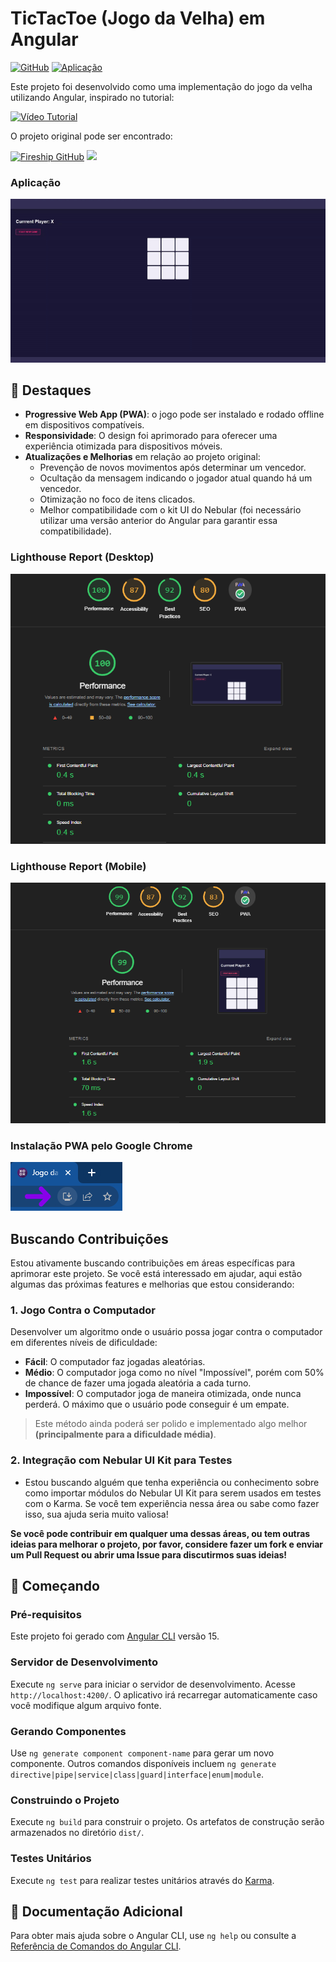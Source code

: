 # TicTacToe (Jogo da Velha) em Angular
[![GitHub](https://img.shields.io/badge/Visite-Meu%20Perfil-0891B2?style=flat-square&logo=github)](https://github.com/Tgentil) [![Aplicação](https://img.shields.io/badge/Aplicação-TicTacToe-FF4500?style=flat-square)](https://tic-tac-toe-tg-ng.web.app/)

Este projeto foi desenvolvido como uma implementação do jogo da velha utilizando Angular, inspirado no tutorial:

 [![Vídeo Tutorial](https://img.shields.io/badge/Assista%20o%20tutorial-Youtube-FF0000?style=flat-square&logo=youtube)](https://www.youtube.com/watch?v=G0bBLvWXBvc&list=PL0vfts4VzfNjsTV_6i9a9iczMnthWqHzM&index=12)


O projeto original pode ser encontrado:

[![Fireship GitHub](https://img.shields.io/badge/Repositório%20Original-Fireship-FF4500?style=flat-square)](https://github.com/fireship-io/angular-tic-tac-toe)
<img src="https://avatars.githubusercontent.com/u/46283609?s=200&v=4" width="20">

### Aplicação

![Aplicação funcionando](./src/assets/vids/app.gif )

## 🌟 Destaques

- **Progressive Web App (PWA)**: o jogo pode ser instalado e rodado offline em dispositivos compatíveis.
- **Responsividade**: O design foi aprimorado para oferecer uma experiência otimizada para dispositivos móveis.
- **Atualizações e Melhorias** em relação ao projeto original:
  - Prevenção de novos movimentos após determinar um vencedor.
  - Ocultação da mensagem indicando o jogador atual quando há um vencedor.
  - Otimização no foco de itens clicados.
  - Melhor compatibilidade com o kit UI do Nebular (foi necessário utilizar uma versão anterior do Angular para garantir essa compatibilidade).

### Lighthouse Report (Desktop)

![Lighthouse Desktop](./src/assets/img/desktop.png)

### Lighthouse Report (Mobile)

![Lighthouse Mobile](./src/assets/img/mobile.png)

### Instalação PWA pelo Google Chrome

![Instalação PWA](./src/assets/img/download.png )

## Buscando Contribuições

Estou ativamente buscando contribuições em áreas específicas para aprimorar este projeto. Se você está interessado em ajudar, aqui estão algumas das próximas features e melhorias que estou considerando:

### 1. Jogo Contra o Computador
Desenvolver um algoritmo onde o usuário possa jogar contra o computador em diferentes níveis de dificuldade:
- **Fácil**: O computador faz jogadas aleatórias.
- **Médio**: O computador joga como no nível "Impossível", porém com 50% de chance de fazer uma jogada aleatória a cada turno. 
- **Impossível**: O computador joga de maneira otimizada, onde nunca perderá. O máximo que o usuário pode conseguir é um empate.

> Este método ainda poderá ser polido e implementado algo melhor **(principalmente para a dificuldade média)**.

### 2. Integração com Nebular UI Kit para Testes
- Estou buscando alguém que tenha experiência ou conhecimento sobre como importar módulos do Nebular UI Kit para serem usados em testes com o Karma. Se você tem experiência nessa área ou sabe como fazer isso, sua ajuda seria muito valiosa!

**Se você pode contribuir em qualquer uma dessas áreas, ou tem outras ideias para melhorar o projeto, por favor, considere fazer um fork e enviar um Pull Request ou abrir uma Issue para discutirmos suas ideias!**

## 🚀 Começando

### Pré-requisitos

Este projeto foi gerado com [Angular CLI](https://github.com/angular/angular-cli) versão 15. 

### Servidor de Desenvolvimento

Execute `ng serve` para iniciar o servidor de desenvolvimento. Acesse `http://localhost:4200/`. O aplicativo irá recarregar automaticamente caso você modifique algum arquivo fonte.

### Gerando Componentes

Use `ng generate component component-name` para gerar um novo componente. Outros comandos disponíveis incluem `ng generate directive|pipe|service|class|guard|interface|enum|module`.

### Construindo o Projeto

Execute `ng build` para construir o projeto. Os artefatos de construção serão armazenados no diretório `dist/`.

### Testes Unitários

Execute `ng test` para realizar testes unitários através do [Karma](https://karma-runner.github.io).

## 📖 Documentação Adicional

Para obter mais ajuda sobre o Angular CLI, use `ng help` ou consulte a [Referência de Comandos do Angular CLI](https://angular.io/cli).
